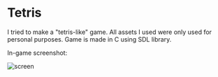 # Tetris

I tried to make a "tetris-like" game. All assets I used were only used for personal purposes. Game is made in C using SDL library.

In-game screenshot:

![screen](https://user-images.githubusercontent.com/19817784/117893737-44eddd80-b2bb-11eb-9028-0f73551bed53.png)
